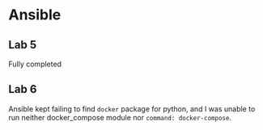 # Ansible

## Lab 5

Fully completed

## Lab 6

Ansible kept failing to find `docker` package for python, and I was unable to run neither docker_compose module nor `command: docker-compose`.
